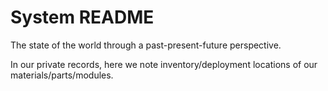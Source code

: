 # System README

The state of the world through a past-present-future perspective.

In our private records, here we note inventory/deployment locations of our materials/parts/modules.


